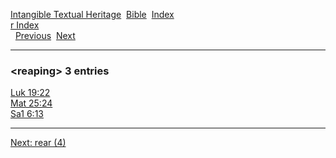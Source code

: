 [Intangible Textual Heritage](../../index)  [Bible](../index) 
[Index](index)   
[r Index](_r_)  
  [Previous](c09185)  [Next](c09187) 

------------------------------------------------------------------------

### &lt;reaping&gt; 3 entries

[Luk 19:22](../kjv/luk019.htm#022)  
[Mat 25:24](../kjv/mat025.htm#024)  
[Sa1 6:13](../kjv/sa1006.htm#013)  

------------------------------------------------------------------------

[Next: rear (4)](c09187)
